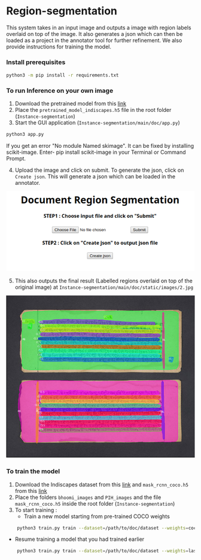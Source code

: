 # Region-segmentation

This system takes in an input image and outputs a image with region labels overlaid on top of the image. It also generates a json which can then be loaded as a project in the annotator tool for further refinement. We also provide instructions for training the model.

### Install prerequisites 

```bash
python3 -m pip install -r requirements.txt
```

### To run Inference on your own image

1. Download the pretrained model from this [link](https://drive.google.com/open?id=1EV0mFrRDCQ9ZHHgbVbjxSbWLhJ4XoBb7) 
2. Place the `pretrained_model_indiscapes.h5` file in the root folder (`Instance-segmentation`)
3. Start the  GUI application (`Instance-segmentation/main/doc/app.py`)
```bash
python3 app.py
```
If you get an error "No module Named skimage". It can be fixed by installing scikit-image. Enter- pip install scikit-image in your Terminal or Command Prompt.

4. Upload the image and click on submit. To generate the json, click on `Create json`. This will generate a json which can be loaded in the annotator.

![app](/images/app.png)

5. This also outputs the final result (Labelled regions overlaid on top of the original image) at `Instance-segmentation/main/doc/static/images/2.jpg`

![Results](/images/result.png)

### To train the model

1. Download the Indiscapes dataset from this [link](http://ihdia.iiit.ac.in/indiscapes/) and `mask_rcnn_coco.h5
`from this [link](https://github.com/matterport/Mask_RCNN/releases)
2. Place the folders `bhoomi_images` and `PIH_images` and the file `mask_rcnn_coco.h5` inside the root folder (`Instance-segmentation`)
3. To start training :
   - Train a new model starting from pre-trained COCO weights
```bash
	python3 train.py train --dataset=/path/to/doc/dataset --weights=coco
```

   - Resume training a model that you had trained earlier
```bash
	python3 train.py train --dataset=/path/to/doc/dataset --weights=last
```
